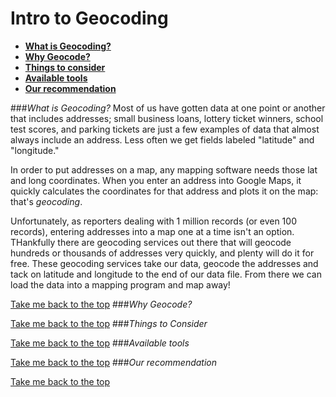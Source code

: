 Intro to Geocoding
=======================


- [**What is Geocoding?**](https://github.com/eklucas/Little-Helpers/blob/master/Intro_to_geocoding.md#what-is-geocoding) 
- [**Why Geocode?**](https://github.com/eklucas/Little-Helpers/blob/master/Intro_to_geocoding.md#why-geocode)
- [**Things to consider**](https://github.com/eklucas/Little-Helpers/blob/master/Intro_to_geocoding.md#things-to-consider)
- [**Available tools**](https://github.com/eklucas/Little-Helpers/blob/master/Intro_to_geocoding.md#available-tools)
- [**Our recommendation**](https://github.com/eklucas/Little-Helpers/blob/master/Intro_to_geocoding.md#our-recommendation) 


###_What is Geocoding?_
Most of us have gotten data at one point or another that includes addresses; small business loans, lottery ticket winners, school test scores, and parking tickets are just a few examples of data that almost always include an address. Less often we get fields labeled "latitude" and "longitude."

In order to put addresses on a map, any mapping software needs those lat and long coordinates. When you enter an address into Google Maps, it quickly calculates the coordinates for that address and plots it on the map: that's *_geocoding_*.

Unfortunately, as reporters dealing with 1 million records (or even 100 records), entering addresses into a map one at a time isn't an option. THankfully there are geocoding services out there that will geocode hundreds or thousands of addresses very quickly, and plenty will do it for free. These geocoding services take our data, geocode the addresses and tack on latitude and longitude to the end of our data file. From there we can load the data into a mapping program and map away!

[Take me back to the top](https://github.com/eklucas/Little-Helpers/blob/master/Intro_to_geocoding.md#intro-to-geocoding)
###_Why Geocode?_

[Take me back to the top](https://github.com/eklucas/Little-Helpers/blob/master/Intro_to_geocoding.md#intro-to-geocoding)
###_Things to Consider_


[Take me back to the top](https://github.com/eklucas/Little-Helpers/blob/master/Intro_to_geocoding.md#intro-to-geocoding)
###_Available tools_


[Take me back to the top](https://github.com/eklucas/Little-Helpers/blob/master/Intro_to_geocoding.md#intro-to-geocoding)
###_Our recommendation_


[Take me back to the top](https://github.com/eklucas/Little-Helpers/blob/master/Intro_to_geocoding.md#intro-to-geocoding)
